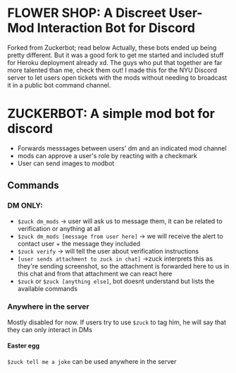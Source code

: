 # FLOWER SHOP: A Discreet User-Mod Interaction Bot for Discord
Forked from Zuckerbot; read below
Actually, these bots ended up being pretty different. But it was a good fork to get me started and included stuff for Heroku deployment already xd.
The guys who put that together are far more talented than me, check them out!
I made this for the NYU Discord server to let users open tickets with the mods without needing to broadcast it in a public bot command channel.
# ZUCKERBOT: A simple mod bot for discord 
* Forwards messsages between users' dm and an indicated mod channel
* mods can approve a user's role by reacting with a checkmark 
* User can send images to modbot 
## Commands
### DM ONLY: 
* `$zuck dm_mods` -> user will ask us to message them, it can be related to verification or anything at all 
* `$zuck dm_mods [message from user here]` -> we will receive the alert to contact user + the message they included 
* `$zuck verify` -> will tell the user about verification instructions 
* `[user sends attachment to zuck in chat]` ->zuck interprets this as they're sending screenshot, so the attachment is forwarded here to us in this chat and from that attachment we can react here 
* `$zuck` or `$zuck [anything else]`, bot doesnt understand but lists the available commands
### Anywhere in the server
Mostly disabled for now. If users try to use `$zuck` to tag him, he will say that they can only interact in DMs 
#### Easter egg
`$zuck tell me a joke` can be used anywhere in the server
